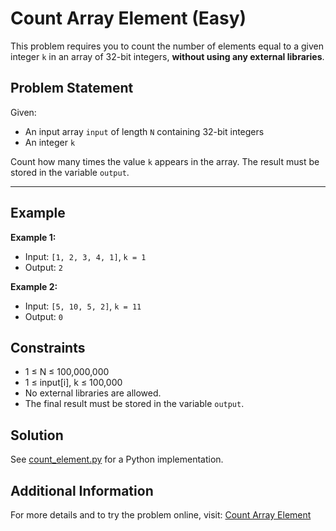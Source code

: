 # Count Array Element (Easy)

This problem requires you to count the number of elements equal to a given integer `k` in an array of 32-bit integers, **without using any external libraries**.

## Problem Statement

Given:

- An input array `input` of length `N` containing 32-bit integers
- An integer `k`

Count how many times the value `k` appears in the array. The result must be stored in the variable `output`.

---

## Example

**Example 1:**

- Input: `[1, 2, 3, 4, 1]`, `k = 1`
- Output: `2`

**Example 2:**

- Input: `[5, 10, 5, 2]`, `k = 11`
- Output: `0`

## Constraints

- 1 ≤ N ≤ 100,000,000
- 1 ≤ input[i], k ≤ 100,000
- No external libraries are allowed.
- The final result must be stored in the variable `output`.

## Solution

See [count_element.py](./count_array_element.py) for a Python implementation.

## Additional Information

For more details and to try the problem online, visit:
[Count Array Element](https://leetgpu.com/challenges/count-array-element)
